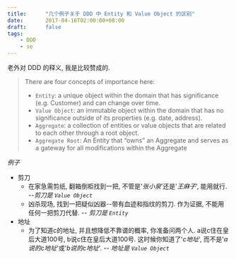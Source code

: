 ```yaml
---
title:      "几个例子关于 DDD 中 Entity 和 Value Object 的区别"
date:       2017-04-16T02:00:00+08:00
draft:      false
tags:
    - DDD
    - se
---
```


老外对 DDD 的释义, 我是比较赞成的.

> There are four concepts of importance here:  
>
> * `Entity`: a unique object within the domain that has significance (e.g. Customer) and can change over time.  
> * `Value Object`: an immutable object within the domain that has no significance outside of its properties (e.g. date, address).  
> * `Aggregate`: a collection of entities or value objects that are related to each other through a root object.  
> * `Aggregate Root`: An Entity that “owns” an Aggregate and serves as a gateway for all modifications within the Aggregate

*例子*

* 剪刀
  * 在家急需剪纸, 翻箱倒柜找到一把, 不管是'*张小泉*'还是'*王麻子*', 能用就行. *--剪刀是 `Value Object`*
  * 凶杀现场, 找到一把疑似凶器--带有血迹和指纹的剪刀. 作为证据, 不能用任何一把剪刀代替. *-- 剪刀是 `Entity`*
* 地址
  * 为了知道c的地址, 并且想降低不靠谱的概率, 你准备问两个人. a说c住在皇后大道100号, b说c住在皇后大道100号. 这时候你知道了'*c地址*', 而不是'*a说的c地址*'或'*b说的c地址*'. *-- 地址是 `Value Object`*

